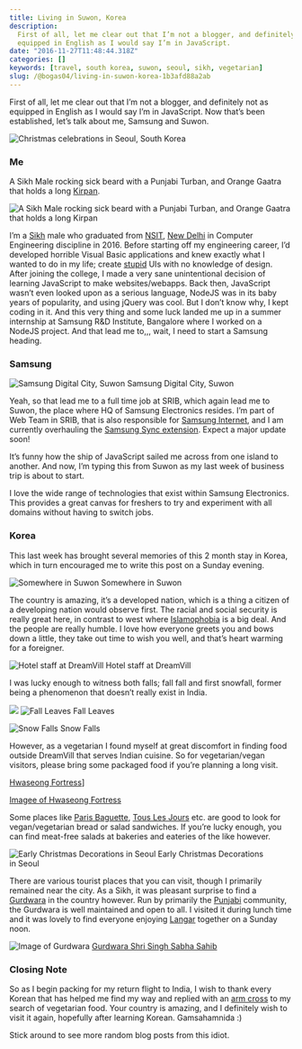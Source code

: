 ```yaml
---
title: Living in Suwon, Korea
description:
  First of all, let me clear out that I’m not a blogger, and definitely not as
  equipped in English as I would say I’m in JavaScript.
date: "2016-11-27T11:48:44.318Z"
categories: []
keywords: [travel, south korea, suwon, seoul, sikh, vegetarian]
slug: /@bogas04/living-in-suwon-korea-1b3afd88a2ab
---
```


First of all, let me clear out that I’m not a blogger, and definitely not as equipped in English as I would say I’m in JavaScript. Now that’s been established, let’s talk about me, Samsung and Suwon.

![Christmas celebrations in Seoul, South Korea](/img/blog/south-korea-xmas.jpg)

### Me

A Sikh Male rocking sick beard with a Punjabi Turban, and Orange Gaatra that holds a long [Kirpan](https://en.wikipedia.org/wiki/Kirpan).

![A Sikh Male rocking sick beard with a Punjabi Turban, and Orange Gaatra that holds a long Kirpan](img/blog/1__sCPawDEOQs9dTX5wPN4e__A.jpeg)

I’m a [Sikh](http://www.sikhiwiki.org/index.php/Main_Page) male who graduated from [NSIT](http://nsit.ac.in/), [New Delhi](https://en.wikipedia.org/wiki/New_Delhi) in Computer Engineering discipline in 2016. Before starting off my engineering career, I’d developed horrible Visual Basic applications and knew exactly what I wanted to do in my life; create [stupid](https://www.youtube.com/watch?v=d5LzH2sh1rk) UIs with no knowledge of design. After joining the college, I made a very sane unintentional decision of learning JavaScript to make websites/webapps. Back then, JavaScript wasn’t even looked upon as a serious language, NodeJS was in its baby years of popularity, and using jQuery was cool. But I don’t know why, I kept coding in it. And this very thing and some luck landed me up in a summer internship at Samsung R&D Institute, Bangalore where I worked on a NodeJS project. And that lead me to,,, wait, I need to start a Samsung heading.

### Samsung

![Samsung Digital City, Suwon](img/blog/1____g5l9BybNJiUO22dNPEeYg.jpeg)
Samsung Digital City, Suwon

Yeah, so that lead me to a full time job at SRIB, which again lead me to Suwon, the place where HQ of Samsung Electronics resides. I’m part of Web Team in SRIB, that is also responsible for [Samsung Internet](https://medium.com/samsung-internet-dev), and I am currently overhauling the [Samsung Sync extension](https://chrome.google.com/webstore/detail/samsung-sync/epejdmjgfibjaffbmojllapapjejipkh?hl=en). Expect a major update soon!

It’s funny how the ship of JavaScript sailed me across from one island to another. And now, I’m typing this from Suwon as my last week of business trip is about to start.

I love the wide range of technologies that exist within Samsung Electronics. This provides a great canvas for freshers to try and experiment with all domains without having to switch jobs.

### Korea

This last week has brought several memories of this 2 month stay in Korea, which in turn encouraged me to write this post on a Sunday evening.

![Somewhere in Suwon](img/blog/1__ng__tz1ZRfUcuEaSPWdKFdQ.jpeg)
Somewhere in Suwon

The country is amazing, it’s a developed nation, which is a thing a citizen of a developing nation would observe first. The racial and social security is really great here, in contrast to west where [Islamophobia](https://en.wikipedia.org/wiki/Islamophobia) is a big deal. And the people are really humble. I love how everyone greets you and bows down a little, they take out time to wish you well, and that’s heart warming for a foreigner.

![Hotel staff at DreamVill](img/blog/1__qDzv5NoBmcDetWPiftOj__A.jpeg)
Hotel staff at DreamVill

I was lucky enough to witness both falls; fall fall and first snowfall, former being a phenomenon that doesn’t really exist in India.

![](img/blog/1__KvkZ__uwm7oa3ENgorLT5ug.jpeg)
![Fall Leaves](img/blog/1__BrdQH1cUwbrbO6MO7QF__aQ.jpeg)
Fall Leaves

![Snow Falls](img/blog/1__zRKNo__JVjQFn2EOCwQ1QNA.gif)
Snow Falls

However, as a vegetarian I found myself at great discomfort in finding food outside DreamVill that serves Indian cuisine. So for vegetarian/vegan visitors, please bring some packaged food if you’re planning a long visit.

[Hwaseong Fortress](https://www.google.co.kr/maps/place/Hwaseong+Fortress/@37.2807935,127.0102456,15z/data=!4m2!3m1!1s0x0:0x809c61d30ab56214?sa=X&ved=0ahUKEwipktCA7sjQAhWFybwKHUA4B8QQ_BIIgwEwDg)]

[Imagee of Hwaseong Fortress](img/blog/1__RDHDZhOnDTUKypNH__vp1wQ.jpeg)

Some places like [Paris Baguette](https://www.google.com/maps/place/%ED%8C%8C%EB%A6%AC%EB%B0%94%EA%B2%8C%EB%9C%A8+%EC%98%81%ED%86%B5%EB%89%B4%EC%9B%94%EB%93%9C%EC%A0%90/@37.2536243,127.0674148,15z/data=!4m8!1m2!2m1!1sparis+baguette!3m4!1s0x0:0x794b659d3dad89b8!8m2!3d37.2520187!4d127.0710522?hl=en), [Tous Les Jours](https://www.google.com/maps/place/%EB%9A%9C%EB%A0%88%EC%A5%AC%EB%A5%B4/@37.2536913,127.0674148,15z/data=!4m8!1m2!2m1!1sTous+Les+Jours!3m4!1s0x357b44c4c1f2a6bd:0xb1aff268e48c54e2!8m2!3d37.2520193!4d127.0709693?hl=en) etc. are good to look for vegan/vegetarian bread or salad sandwiches. If you’re lucky enough, you can find meat-free salads at bakeries and eateries of the like however.

![Early Christmas Decorations in Seoul](img/blog/1__axarHRa8ZbcIwJwJr2xGoA.jpeg)
Early Christmas Decorations in Seoul

There are various tourist places that you can visit, though I primarily remained near the city. As a Sikh, it was pleasant surprise to find a [Gurdwara](https://en.wikipedia.org/wiki/Gurdwara) in the country however. Run by primarily the [Punjabi](https://en.wikipedia.org/wiki/Punjabis) community, the Gurdwara is well maintained and open to all. I visited it during lunch time and it was lovely to find everyone enjoying [Langar](https://en.wikipedia.org/wiki/Langar_%28Sikhism%29) together on a Sunday noon.

![Image of Gurdwara](img/blog/1__x9oZ2fWNHKVWgEap__5YoCA.jpeg)
[Gurdwara Shri Singh Sabha Sahib](https://www.google.co.kr/maps/place/Gurudwara+Shri+Singh+Sabha/@37.8185614,127.1303603,15z/data=!4m2!3m1!1s0x0:0x7b23842b65fbbbd4?sa=X&ved=0ahUKEwjH0eHk7MjQAhVRNrwKHfTaBL8Q_BIIggEwCg)

### Closing Note

So as I begin packing for my return flight to India, I wish to thank every Korean that has helped me find my way and replied with an [arm cross](http://www.123rf.com/photo_8638384_serious-and-determined-young-man-makes-an-x-shape-with-his-arms-and-hands-this-could-mean-stop-cross.html) to my search of vegetarian food. Your country is amazing, and I definitely wish to visit it again, hopefully after learning Korean. Gamsahamnida :)

Stick around to see more random blog posts from this idiot.
